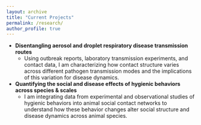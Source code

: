 ```yaml
---
layout: archive
title: "Current Projects"
permalink: /research/
author_profile: true
---
```


<!-- add photos!!!! -->
<!-- <ul> -->

* <b> Disentangling aerosol and droplet respiratory disease transmission routes </b> 
  * Using outbreak reports, laboratory transmission experiments, and contact data, I am characterizing how contact structure varies across different pathogen transmission modes and the implications of this variation for disease dynamics. 
* <b> Quantifying the social and disease effects of hygienic behaviors across species & scales </b> 
  * I am integrating data from experimental and observational studies of hygienic behaviors into animal social contact networks to understand how these behavior changes alter social structure and disease dynamics across animal species. 

<!-- ![](/images/profile.png) -->

<!-- </ul> -->